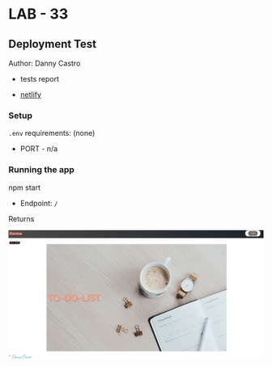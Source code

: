 # LAB - 33

## Deployment Test

Author: Danny Castro

- tests report

- [netlify](https://dannys-todo-app.netlify.app)

### Setup

`.env` requirements: (none)

- PORT - n/a

### Running the app

npm start

- Endpoint: `/`

Returns

![](../images/lab33.png)

